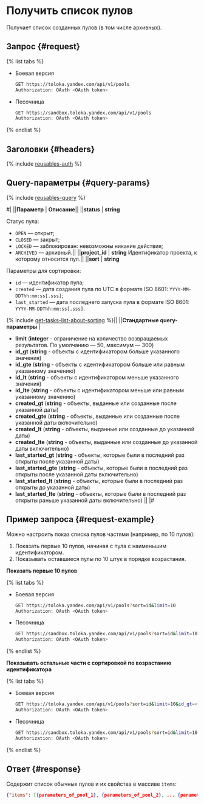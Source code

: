 # Получить список пулов

Получает список созданных пулов (в том числе архивных).

## Запрос {#request}

{% list tabs %}

- Боевая версия

  ```bash
  GET https://toloka.yandex.com/api/v1/pools
  Authorization: OAuth <OAuth token>
  ```

- Песочница

  ```bash
  GET https://sandbox.toloka.yandex.com/api/v1/pools
  Authorization: OAuth <OAuth token>
  ```
{% endlist %}

## Заголовки {#headers}

{% include [reusables-auth](../_includes/reusables/id-reusables/auth.md) %}


## Query-параметры {#query-params}

{% include [reusables-query](../_includes/reusables/id-reusables/query.md) %}

#|
||**Параметр** | **Описание**||
||**status** | **string**

Статус пула:
- `OPEN` — открыт;
- `CLOSED` — закрыт;
- `LOCKED` — заблокирован: невозможны никакие действия;
- `ARCHIVED` — архивный.||
||**project_id** | **string**
Идентификатор проекта, к которому относится пул.||
||**sort** | **string**

Параметры для сортировки:
- `id` — идентификатор пула;
- `created` — дата создания пула по UTC в формате ISO 8601: `YYYY-MM-DDThh:mm:ss[.sss]`;
- `last_started` — дата последнего запуска пула в формате ISO 8601: `YYYY-MM-DDThh:mm:ss[.sss]`.

{% include [get-tasks-list-about-sorting](../_includes/concepts/get-tasks-list/id-get-tasks-list/about-sorting.md) %}||
||**Стандартные query-параметры** |
- **limit** (**integer** - ограничение на количество возвращаемых результатов. По умолчанию — 50, максимум — 300)
- **id_gt** (**string** - объекты с идентификатором больше указанного значения)
- **id_gte** (**string** - объекты с идентификатором больше или равным указанному значению)
- **id_lt** (**string** - объекты с идентификатором меньше указанного значения)
- **id_lte** (**string** - объекты с идентификатором меньше или равным указанному значению)
- **created_gt** (**string** - объекты, выданные или созданные после указанной даты)
- **created_gte** (**string** - объекты, выданные или созданные после указанной даты включительно)
- **created_lt** (**string** - объекты, выданные или созданные до указанной даты)
- **created_lte** (**string** - объекты, выданные или созданные до указанной даты включительно)
- **last_started_gt** (**string** - объекты, которые были в последний раз открыты после указанной даты)
- **last_started_gte** (**string** - объекты, которые были в последний раз открыты после указанной даты включительно)
- **last_started_lt** (**string** - объекты, которые были в последний раз открыты до указанной даты)
- **last_started_lte** (**string** - объекты, которые были в последний раз открыты раньше указанной даты включительно)
||
|#


## Пример запроса {#request-example}

Можно настроить показ списка пулов частями (например, по 10 пулов):

1. Показать первые 10 пулов, начиная с пула с наименьшим идентификатором.
1. Показывать оставшиеся пулы по 10 штук в порядке возрастания.

**Показать первые 10 пулов**

{% list tabs %}

- Боевая версия

  ```bash
  GET https://toloka.yandex.com/api/v1/pools?sort=id&limit=10
  Authorization: OAuth <OAuth token>
  ```

- Песочница

  ```bash
  GET https://sandbox.toloka.yandex.com/api/v1/pools?sort=id&limit=10
  Authorization: OAuth <OAuth token>
  ```
{% endlist %}

**Показывать остальные части с сортировкой по возрастанию идентификатора**

{% list tabs %}

- Боевая версия

  ```bash
  GET https://toloka.yandex.com/api/v1/pools?sort=id&limit=10&id_gt=<ID of the last pool from the previous response>
  Authorization: OAuth <OAuth token>
  ```

- Песочница

  ```bash
  GET https://sandbox.toloka.yandex.com/api/v1/pools?sort=id&limit=10&id_gt=<ID of the last pool from the previous response>
  Authorization: OAuth <OAuth token>
  ```
{% endlist %}

## Ответ {#response}

Содержит список обычных пулов и их свойства в массиве `items`:

```json
{"items": [{parameters_of_pool_1}, {parameters_of_pool_2}, ... {parameters_of_pool__n_}], "has_more": false}
```
